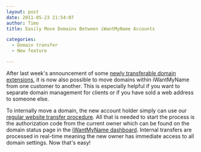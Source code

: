 ```yaml
---
layout: post
date: 2011-05-23 21:54:07
author: Timo
title: Easily Move Domains Between iWantMyName Accounts

categories:
  - Domain transfer
  - New feature

---
```


After last week's announcement of some [newly transferable domain extensions](http://blog.iwantmyname.com/2011/05/free-domain-transfer-uk-nz-io-domains.html), it is now also possible to move domains within iWantMyName from one customer to another. This is especially helpful if you want to separate domain management for clients or if you have sold a web address to someone else.

To internally move a domain, the new account holder simply can use our [regular website transfer procedure](https://iwantmyname.com/domains/domain-transfer). All that is needed to start the process is the authorization code from the current owner which can be found on the domain status page in the [iWantMyName dashboard](https://iwantmyname.com/dashboard). Internal transfers are processed in real-time meaning the new owner has immediate access to all domain settings. Now that's easy!
